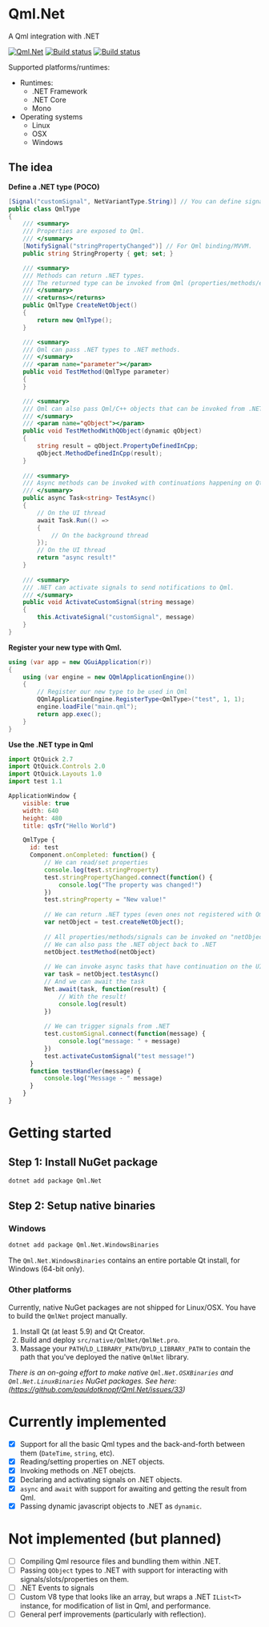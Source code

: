 # Qml.Net 


A Qml integration with .NET

[![Qml.Net](https://img.shields.io/nuget/v/Qml.Net.svg?style=flat-square&label=Qml.Net)](http://www.nuget.org/packages/Qml.Net/)
[![Build status](https://travis-ci.com/pauldotknopf/Qml.Net.svg?branch=master)](https://travis-ci.com/pauldotknopf/Qml.Net) [![Build status](https://ci.appveyor.com/api/projects/status/0ob29turkjslh61j/branch/master?svg=true)](https://ci.appveyor.com/project/pauldotknopf/qml-net)

Supported platforms/runtimes:
* Runtimes:
  * .NET Framework
  * .NET Core
  * Mono
* Operating systems
  * Linux
  * OSX
  * Windows

## The idea

**Define a .NET type (POCO)**

```c#
[Signal("customSignal", NetVariantType.String)] // You can define signals that Qml can listen to.
public class QmlType
{
    /// <summary>
    /// Properties are exposed to Qml.
    /// </summary>
    [NotifySignal("stringPropertyChanged")] // For Qml binding/MVVM.
    public string StringProperty { get; set; }

    /// <summary>
    /// Methods can return .NET types.
    /// The returned type can be invoked from Qml (properties/methods/events/etc).
    /// </summary>
    /// <returns></returns>
    public QmlType CreateNetObject()
    {
        return new QmlType();
    }

    /// <summary>
    /// Qml can pass .NET types to .NET methods.
    /// </summary>
    /// <param name="parameter"></param>
    public void TestMethod(QmlType parameter)
    {
    }

    /// <summary>
    /// Qml can also pass Qml/C++ objects that can be invoked from .NET
    /// </summary>
    /// <param name="qObject"></param>
    public void TestMethodWithQObject(dynamic qObject)
    {
        string result = qObject.PropertyDefinedInCpp;
        qObject.MethodDefinedInCpp(result);
    }
    
    /// <summary>
    /// Async methods can be invoked with continuations happening on Qt's main thread.
    /// </summary>
    public async Task<string> TestAsync()
    {
        // On the UI thread
        await Task.Run(() =>
        {
            // On the background thread
        });
        // On the UI thread
        return "async result!"
    }
    
    /// <summary>
    /// .NET can activate signals to send notifications to Qml.
    /// </summary>
    public void ActivateCustomSignal(string message)
    {
        this.ActivateSignal("customSignal", message)
    }
}
```

**Register your new type with Qml.**

```c#
using (var app = new QGuiApplication(r))
{
    using (var engine = new QQmlApplicationEngine())
    {
        // Register our new type to be used in Qml
        QQmlApplicationEngine.RegisterType<QmlType>("test", 1, 1);
        engine.loadFile("main.qml");
        return app.exec();
    }
}
```

**Use the .NET type in Qml**

```js
import QtQuick 2.7
import QtQuick.Controls 2.0
import QtQuick.Layouts 1.0
import test 1.1

ApplicationWindow {
    visible: true
    width: 640
    height: 480
    title: qsTr("Hello World")

    QmlType {
      id: test
      Component.onCompleted: function() {
          // We can read/set properties
          console.log(test.stringProperty)
          test.stringPropertyChanged.connect(function() {
              console.log("The property was changed!")
          })
          test.stringProperty = "New value!"
          
          // We can return .NET types (even ones not registered with Qml)
          var netObject = test.createNetObject();
          
          // All properties/methods/signals can be invoked on "netObject"
          // We can also pass the .NET object back to .NET
          netObject.testMethod(netObject)
          
          // We can invoke async tasks that have continuation on the UI thread
          var task = netObject.testAsync()
          // And we can await the task
          Net.await(task, function(result) {
              // With the result!
              console.log(result)
          })
          
          // We can trigger signals from .NET
          test.customSignal.connect(function(message) {
              console.log("message: " + message)
          })
          test.activateCustomSignal("test message!")
      }
      function testHandler(message) {
          console.log("Message - " message)
      }
    }
}
```

# Getting started

## Step 1: Install NuGet package

```bash
dotnet add package Qml.Net
```

## Step 2: Setup native binaries

### Windows

```bash
dotnet add package Qml.Net.WindowsBinaries
```

The ```Qml.Net.WindowsBinaries``` contains an entire portable Qt install, for Windows (64-bit only).

### Other platforms

Currently, native NuGet packages are not shipped for Linux/OSX. You have to build the ```QmlNet``` project manually.

1. Install Qt (at least 5.9) and Qt Creator.
2. Build and deploy ```src/native/QmlNet/QmlNet.pro```.
3. Massage your ```PATH```/```LD_LIBRARY_PATH```/```DYLD_LIBRARY_PATH``` to contain the path that you've deployed the native ```QmlNet``` library.

*There is an on-going effort to make native ```Qml.Net.OSXBinaries``` and ```Qml.Net.LinuxBinaries``` NuGet packages. See here: (https://github.com/pauldotknopf/Qml.Net/issues/33)*

# Currently implemented

- [x] Support for all the basic Qml types and the back-and-forth between them (```DateTime```, ```string```, etc).
- [x] Reading/setting properties on .NET objects.
- [x] Invoking methods on .NET obejcts.
- [x] Declaring and activating signals on .NET objects.
- [x] ```async``` and ```await``` with support for awaiting and getting the result from Qml.
- [x] Passing dynamic javascript objects to .NET as ```dynamic```.

# Not implemented (but planned)

- [ ] Compiling Qml resource files and bundling them within .NET.
- [ ] Passing ```QObject``` types to .NET with support for interacting with signals/slots/properties on them.
- [ ] .NET Events to signals
- [ ] Custom V8 type that looks like an array, but wraps a .NET ```IList<T>``` instance, for modification of list in Qml, and performance.
- [ ] General perf improvements (particularly with reflection).
